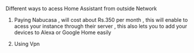
Different ways to acess Home Assistant from outside Network 

1. Paying Nabucasa , will cost about Rs.350 per month , this will enable to acess your instance through their server , this also lets you to add your devices to Alexa or Google Home easily 

2. Using Vpn 
